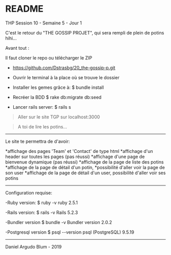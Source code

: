 # README

THP Session 10 - Semaine 5 - Jour 1

C'est le retour du "THE GOSSIP PROJET", qui sera rempli de plein de potins hihi...

Avant tout :

Il faut cloner le repo ou télécharger le ZIP
- https://github.com/Dstrasbg/20_the-gossip-p.git

- Ouvrir le terminal à la place où se trouve le dossier

- Installer les gemes grâce à:
 $ bundle install

- Recréer la BDD
 $ rake db:migrate db:seed

- Lancer rails server:
 $ rails s

>Aller sur le site TGP sur localhost:3000

>A toi de lire les potins...

-------

Le site te permettra de d'avoir:

*affichage des pages 'Team' et 'Contact' de type html
*affichage d'un header sur toutes les pages (pas réussi)
*affichage d'une page de bienvenue dynamique (pas réussi)
*affichage de la page de liste des potins
*affichage de la page de détail d'un potin, *possibilité d'aller voir la page de son user
*affichage de la page de détail d'un user, possibilité d'aller voir ses potins

-------

Configuration requise:

-Ruby version: 
 $ ruby -v
 ruby 2.5.1

-Rails version:
 $ rails -v
 Rails 5.2.3

-Bundler version
 $ bundle -v
 Bundler version 2.0.2

-Postgresql version
 $ psql --version
 psql (PostgreSQL) 9.5.19

-----

Daniel Argudo Blum - 2019

